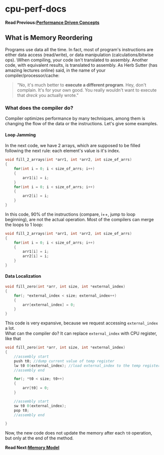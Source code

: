 # cpu-perf-docs
**Read Previous:[Performance Driven Concepts](./concepts.md)**
## What is Memory Reordering

Programs use data all the time. In fact, most of program's instructions are either data access (read/write), or data manipulation (calculations/bitwise ops). \When compiling, your code isn't translated to assembly. Another code, with equivalent results, is translated to assembly. As Herb Sutter (has amazing lectures online) said, in the name of your compiler/processor/cache:
> "No, it's much better to **execute a different program**. Hey, don't complain. It's for your own good. You really wouldn't want to execute that *dreck* you actually wrote."


### What does the compiler do?
Compiler optimizes performance by many techniques, among them is changing the flow of the data or the instructions. Let's give some examples.

#### Loop Jamming
In the next code, we have 2 arrays, which are supposed to be filled following the next rule: each element's value is it's index.
```C
void fill_2_arrays(int *arr1, int *arr2, int size_of_arrs)
{
    for(int i = 0; i < size_of_arrs; i++)
    {
        arr1[i] = i;
    }
    for(int i = 0; i < size_of_arrs; i++)
    {
        arr2[i] = i;
    }
}
```

In this code, 90% of the instructions (compare, i++, jump to loop beginning), are not the actual operation. Most of the compilers can merge the loops to 1 loop:
```C
void fill_2_arrays(int *arr1, int *arr2, int size_of_arrs)
{
    for(int i = 0; i < size_of_arrs; i++)
    {
        arr1[i] = i;
        arr2[i] = i;
    }
}
```

#### Data Localization
```C
void fill_zero(int *arr, int size, int *external_index)
{
    for(; *external_index < size; external_index++)
    {
        arr[external_index] = 0;
    }
}
```
This code is very expansive, because we request accessing `external_index` a lot. \
What can the compiler do? It can replace `external_index` with CPU register, like that
```C
void fill_zero(int *arr, int size, int *external_index)
{
    //assembly start
    push t0; //dump current value of temp register
    lw t0 0(external_index); //load external_index to the temp register
    //assembly end

    for(; *t0 < size; t0++)
    {
        arr[t0] = 0;
    }

    //assembly start
    sw t0 0(external_index);
    pop t0;
    //assembly end

}
```
Now, the new code does not update the memory after each `t0` operation, but only at the end of the method.

**Read Next:[Memory Model](./mem-model.md.md)**